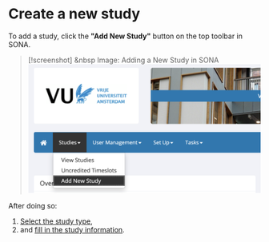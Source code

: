 
# Create a new study

To add a study, click the **"Add New Study"** button on the top toolbar in SONA. 

>[!screenshot] <i class="fa-solid fa-camera"></i> &nbsp Image: Adding a New Study in SONA
><img src="/static/images/add_new_study.png" alt="Add New Study" class="responsive-image">

After doing so:

1. [Select the study type](select-the-study-type),
2. and [fill in the study information](fill-in-the-study-information). 
